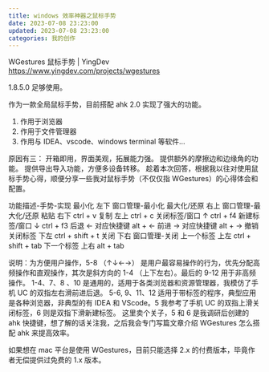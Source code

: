 ```yaml
---
title: windows 效率神器之鼠标手势
date: 2023-07-08 23:23:00
updated: 2023-07-08 23:23:00
categories: 我的创作
---
```


WGestures 鼠标手势 | YingDev
<https://www.yingdev.com/projects/wgestures>

1.8.5.0 足够使用。

作为一款全局鼠标手势，目前搭配 ahk 2.0 实现了强大的功能。

1. 作用于浏览器
2. 作用于文件管理器
3. 作用与 IDEA、vscode、windows terminal 等软件...

原因有三：
开箱即用，界面美观，拓展能力强。
提供额外的摩擦边和边缘角的功能。
提供导出导入功能，方便多设备转移。
趁着本次回答，根据我以往对使用鼠标手势心得，顺便分享一些我对鼠标手势（不仅仅指 WGestures）的心得体会和配置。

功能描述-手势-实现
最小化 左下 窗口管理-最小化
最大化/还原 右上 窗口管理-最大化/还原
粘贴 右下 ctrl + v
复制 左上 ctrl + c
关闭标签/窗口 ↑ ctrl + f4
新建标签/窗口 ↓ ctrl + f3
后退 ← 对应快捷键 alt + ←
前进 → 对应快捷键 alt + →
撤销关闭标签 下左 ctrl + shift + t
关闭 下右 窗口管理-关闭
上一个标签 上左 ctrl + shift + tab
下一个标签 上右 alt + tab

说明：为方便用户操作，5-8 （↑↓←→） 是用户最容易操作的行为，优先分配高频操作和直观操作，其次是斜方向的 1-4 （上下左右）。最后的 9-12 用于非高频操作。
1-4、7、8 、10 是通用的，适用于各类浏览器和资源管理器，我模仿了手机 UC 的双指左右滑前进后退。
5-6, 9、11、12 适用于带标签的程序，典型应用是各种浏览器，非典型的有 IDEA 和 VScode。5 我参考了手机 UC 的双指上滑关闭标签，6 则是双指下滑新建标签。
这里卖个关子，5 和 6 是我调研后创建的 ahk 快捷键，想了解的话关注我，之后我会专门写篇文章介绍 WGestures 怎么搭配 ahk 来提高效率。

如果想在 mac 平台是使用 WGestures，目前只能选择 2.x 的付费版本，毕竟作者无偿提供过免费的 1.x 版本。
